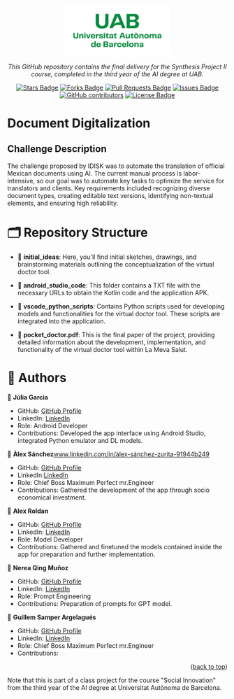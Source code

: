 <a name="readme-top"></a>
<div align="center">
  <!-- You are encouraged to replace this logo with your own! Otherwise you can also remove it. -->
  <img src="logo.jpg" alt="logo" width="240"  height="auto" />
  <br/>
</div>
<p align="center"><i>This GitHub repository contains the final delivery for the Synthesis Project II course, completed in the third year of the AI degree at UAB.</i></p>
<div align="center">
  <a href="https://github.com/juliagartor/Social-Innovation/stargazers"><img src="https://img.shields.io/github/stars/juliagartor/Social-Innovation" alt="Stars Badge"/></a>
<a href="https://github.com/juliagartor/Social-Innovation/network/members"><img src="https://img.shields.io/github/forks/juliagartor/Social-Innovation" alt="Forks Badge"/></a>
<a href="https://github.com/juliagartor/Social-Innovation/pulls"><img src="https://img.shields.io/github/issues-pr/juliagartor/Social-Innovation" alt="Pull Requests Badge"/></a>
<a href="https://github.com/juliagartor/Social-Innovation/issues"><img src="https://img.shields.io/github/issues/juliagartor/Social-Innovation" alt="Issues Badge"/></a>
<a href="https://github.com/juliagartor/Social-Innovation/graphs/contributors"><img alt="GitHub contributors" src="https://img.shields.io/github/contributors/juliagartor/Social-Innovation?color=2b9348"></a>
<a href="https://github.com/juliagartor/Social-Innovation/blob/master/LICENSE"><img src="https://img.shields.io/github/license/juliagartor/Social-Innovation?color=2b9348" alt="License Badge"/></a>
</div>

<!-- PROJECT DESCRIPTION -->
#  Document Digitalization <a name="about-project"></a>
## Challenge Description
The challenge proposed by IDISK was to automate the translation of official Mexican documents using AI. The current manual process is labor-intensive, so our goal was to automate key tasks to optimize the service for translators and clients. Key requirements included recognizing diverse document types, creating editable text versions, identifying non-textual elements, and ensuring high reliability.

<!-- GITHUB REPOSITORY -->
# 🗂️ Repository Structure <a name="repo-structure"></a>

- 📁 **initial_ideas**:  Here, you'll find initial sketches, drawings, and brainstorming materials outlining the conceptualization of the virtual doctor tool.

- 📁 **android_studio_code**: This folder contains a TXT file with the necessary URLs to obtain the Kotlin code and the application APK.
  
- 📁 **vscode_python_scripts**: Contains Python scripts used for developing models and functionalities for the virtual doctor tool. These scripts are integrated into the application.
  
- 📄 **pocket_doctor.pdf**: This is the final paper of the project, providing detailed information about the development, implementation, and functionality of the virtual doctor tool within La Meva Salut.

<!-- AUTHORS -->

# 👥 Authors <a name="authors"></a>

👤 **Júlia Garcia**

  - GitHub: [GitHub Profile](https://github.com/juliagartor)
  - LinkedIn: [LinkedIn](www.linkedin.com/in/julia-garcia-torné)
  - Role: Android Developer
  - Contributions: Developed the app interface using Android Studio, integrated Python emulator and DL models.

👤 **Àlex Sánchez**www.linkedin.com/in/àlex-sánchez-zurita-91944b249

  - GitHub: [GitHub Profile](https://github.com/AlexSanchezZurita)
  - LinkedIn:[LinkedIn](www.linkedin.com/in/àlex-sánchez-zurita-91944b249)
  - Role: Chief Boss Maximum Perfect mr.Engineer
  - Contributions: Gathered the development of the app through socio economical investment.

👤 **Alex Roldan**

  - GitHub: [GitHub Profile](https://github.com/alrocb)
  - LinkedIn: [LinkedIn](https://www.linkedin.com/in/alex-roldan-55488a215/)
  - Role: Model Developer
  - Contributions: Gathered and finetuned the models contained inside the app for preparation and further implementation.

👤 **Nerea Qing Muñoz**

  - GitHub: [GitHub Profile](https://github.com/nereaqing)
  - LinkedIn: [LinkedIn](https://www.linkedin.com/in/nerea-qing-mu%C3%B1oz-martin-348338291/)
  - Role: Prompt Engineering
  - Contributions: Preparation of prompts for GPT model.

👤 **Guillem Samper Argelagués**

  - GitHub: [GitHub Profile](https://github.com/gSamper)
  - LinkedIn: [LinkedIn](www.linkedin.com/in/guillem-samper-argelagués-2313b9280)
  - Role: Chief Boss Maximum Perfect mr.Engineer
  - Contributions:


<p align="right">(<a href="#readme-top">back to top</a>)</p>



Note that this is part of a class project for the course "Social Innovation" from the third year of the AI degree at Universitat Autònoma de Barcelona.



